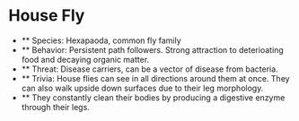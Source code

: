 # House Fly
- ** Species: Hexapaoda, common fly family
- ** Behavior: Persistent path followers. Strong attraction to deterioating food and decaying organic matter.
- ** Threat: Disease carriers, can be a vector of disease from bacteria.
- ** Trivia: House flies can see in all directions around them at once. They can also walk upside down surfaces due to their leg morphology.
- ** They constantly clean their bodies by producing a digestive enzyme through their legs.
